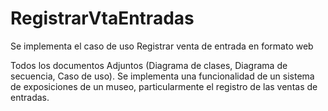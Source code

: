 # RegistrarVtaEntradas
Se implementa el caso de uso Registrar venta de entrada en formato web

Todos los documentos Adjuntos (Diagrama de clases, Diagrama de secuencia, Caso de uso). Se implementa una funcionalidad de un sistema de exposiciones de un museo, particularmente el registro de las ventas de entradas.

